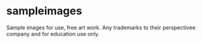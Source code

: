 # sampleimages
Sample images for use, free art work.  Any trademarks to their perspectivee company and for education use only.
